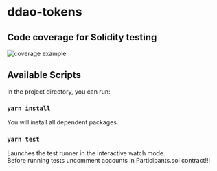 # ddao-tokens

## Code coverage for Solidity testing

![coverage example][1]

[1]: https://gateway.pinata.cloud/ipfs/QmZ64wdWonENLTCbXuAeXqQauoJm8n9xRdrqPNtWnPVrdb?preview=1

## Available Scripts

In the project directory, you can run:

### `yarn install`

You will install all dependent packages.

### `yarn test`

Launches the test runner in the interactive watch mode.\
Before running tests uncomment accounts in Participants.sol contract!!!
